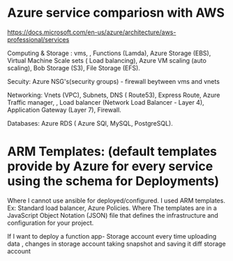 # Azure service compariosn with AWS

https://docs.microsoft.com/en-us/azure/architecture/aws-professional/services

Computing & Storage : 
vms, , Functions (Lamda), Azure Storage (EBS), Virtual Machine Scale sets ( Load balancing), Azure VM scaling (auto scaling), Bob Storage (S3), File Storage (EFS).

Secuity: Azure NSG's(security groups) - firewall beytween vms and vnets

Networking: Vnets (VPC), Subnets, DNS ( Route53), Express Route, Azure Traffic manager, , Load balancer (Network Load Balancer - Layer 4), Application Gateway (Layer 7), Firewall.

Databases: Azure RDS ( Azure SQl, MySQL, PostgreSQL).




# ARM Templates: (default templates provide by Azure for every service  using the schema for Deployments)
Where I cannot use ansible for deployed/configured. I used ARM templates. Ex: Standard  load balancer, Azure Policies. Where The templates are in a JavaScript Object Notation (JSON) file that defines the infrastructure and configuration for your project.

If I want to deploy  a function app- Storage account every time uploading data , changes in storage account taking snapshot and saving it diff storage account

# 
